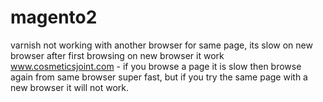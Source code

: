 # magento2
varnish not working with another browser for same page, its slow on new browser after first browsing on new browser it work
www.cosmeticsjoint.com - if you browse a page it is slow then browse again from same browser super fast, but if you try the same page with a new browser it will not work.
